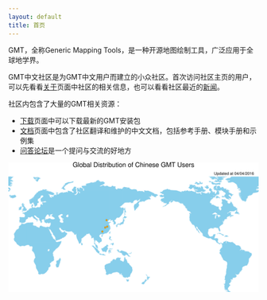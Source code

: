 ```yaml
---
layout: default
title: 首页
---
```


GMT，全称Generic Mapping Tools，是一种开源地图绘制工具，广泛应用于全球地学界。

GMT中文社区是为GMT中文用户而建立的小众社区。首次访问社区主页的用户，可以先看看[关于](http://gmt-china.org/about/)页面中社区的相关信息，也可以看看社区最近的[新闻](http://gmt-china.org/blog/)。

社区内包含了大量的GMT相关资源：

- [下载](http://gmt-china.org/download/)页面中可以下载最新的GMT安装包
- [文档](http://gmt-china.org/docs/)页面中包含了社区翻译和维护的中文文档，包括参考手册、模块手册和示例集
- [问答论坛](http://forum.gmt-china.org/)是一个提问与交流的好地方

<article class="page">
  <div class="entry">
    
</div>
</article>

![GMT中文用户分布图](/images/user-distribution.png)
